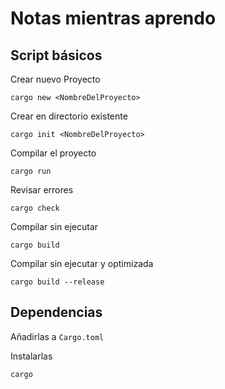 # Notas mientras aprendo

## Script básicos

Crear nuevo Proyecto

```shell
cargo new <NombreDelProyecto>
```

Crear en directorio existente

```shell
cargo init <NombreDelProyecto>
```

Compilar el proyecto

```shell
cargo run
```

Revisar errores

```shell
cargo check
```

Compilar sin ejecutar

```shell
cargo build
```

Compilar sin ejecutar y optimizada

```shell
cargo build --release
```

## Dependencias

Añadirlas a `Cargo.toml`

Instalarlas

```
cargo
```
